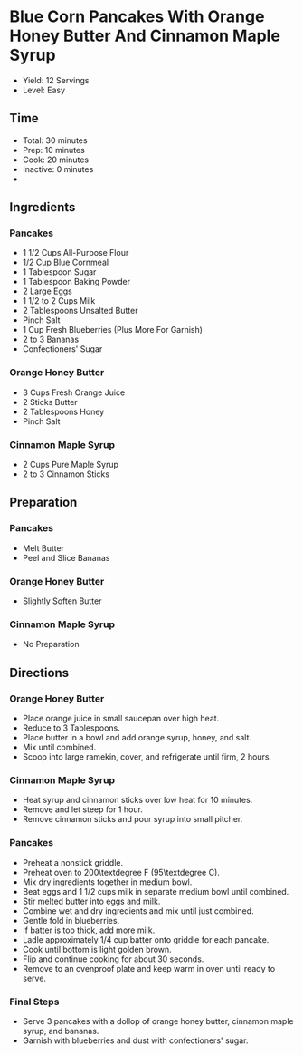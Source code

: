 # Blue Corn Pancakes With Orange Honey Butter And Cinnamon Maple Syrup

* Yield: 12 Servings
* Level: Easy

## Time

* Total: 30 minutes
* Prep: 10 minutes
* Cook: 20 minutes
* Inactive: 0 minutes
* 
## Ingredients

### Pancakes

* 1 1/2 Cups All-Purpose Flour
* 1/2 Cup Blue Cornmeal
* 1 Tablespoon Sugar
* 1 Tablespoon Baking Powder
* 2 Large Eggs
* 1 1/2 to 2 Cups Milk
* 2 Tablespoons Unsalted Butter
* Pinch Salt
* 1 Cup Fresh Blueberries (Plus More For Garnish)
* 2 to 3 Bananas
* Confectioners' Sugar

### Orange Honey Butter

* 3 Cups Fresh Orange Juice
* 2 Sticks Butter
* 2 Tablespoons Honey
* Pinch Salt

### Cinnamon Maple Syrup

* 2 Cups Pure Maple Syrup
* 2 to 3 Cinnamon Sticks

## Preparation

### Pancakes

* Melt Butter
* Peel and Slice Bananas

### Orange Honey Butter

* Slightly Soften Butter

### Cinnamon Maple Syrup

* No Preparation

## Directions

### Orange Honey Butter

* Place orange juice in small saucepan over high heat.
* Reduce to 3 Tablespoons.
* Place butter in a bowl and add orange syrup, honey, and salt.
* Mix until combined.
* Scoop into large ramekin, cover, and refrigerate until firm, 2 hours.

### Cinnamon Maple Syrup

* Heat syrup and cinnamon sticks over low heat for 10 minutes.
* Remove and let steep for 1 hour.
* Remove cinnamon sticks and pour syrup into small pitcher.

### Pancakes

* Preheat a nonstick griddle.
* Preheat oven to 200\textdegree F (95\textdegree C).
* Mix dry ingredients together in medium bowl.
* Beat eggs and 1 1/2 cups milk in separate medium bowl until combined.
* Stir melted butter into eggs and milk.
* Combine wet and dry ingredients and mix until just combined.
* Gentle fold in blueberries.
* If batter is too thick, add more milk.
* Ladle approximately 1/4 cup batter onto griddle for each pancake.
* Cook until bottom is light golden brown.
* Flip and continue cooking for about 30 seconds.
* Remove to an ovenproof plate and keep warm in oven until ready to serve.

### Final Steps

* Serve 3 pancakes with a dollop of orange honey butter, cinnamon maple syrup, and bananas.
* Garnish with blueberries and dust with confectioners' sugar.